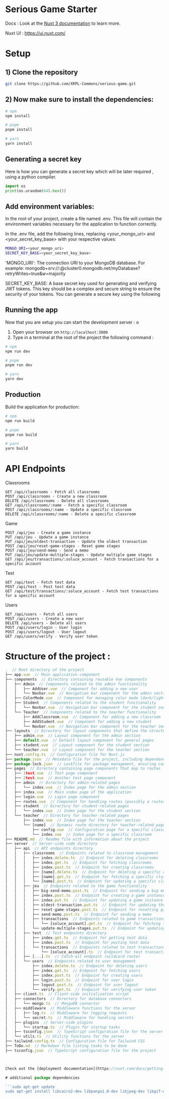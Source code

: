 # Serious Game Starter

Docs :
Look at the [Nuxt 3 documentation](https://nuxt.com/docs/getting-started/introduction) to learn more.

Nuxt UI : https://ui.nuxt.com/

# Setup

## 1) Clone the repository

```bash
git clone https://github.com/XRPL-Commons/serious-game.git
```

## 2) Now make sure to install the dependencies:

```bash
# npm
npm install

# pnpm
pnpm install

# yarn
yarn install
````

## Generating a secret key

Here is how you can generate a secret key which will be later required , using a python compiler.
```python
import os
print(os.urandom(64).hex())
```

## Add environment variables:

In the root of your project, create a file named .env. This file will contain the environment variables necessary for the application to function correctly.

In the .env file, add the following lines, replacing <your_mongo_uri> and <your_secret_key_base> with your respective values:

```bash
MONGO_URI=<your_mongo_uri>
SECRET_KEY_BASE=<your_secret_key_base>
```

'MONGO_URI': The connection URI to your MongoDB database. For example: mongodb+srv://<username>:<password>@cluster0.mongodb.net/myDatabase?retryWrites=true&w=majority

SECRET_KEY_BASE: A base secret key used for generating and verifying JWT tokens. This key should be a complex and secure string to ensure the security of your tokens. You can generate a secure key using the following 


## Running the app

Now that you are setup you can start the development server : o
1) Open your browser on `http://localhost:3000`
2) Type in a terminal at the root of the project the following command : 

```bash
# npm
npm run dev

# pnpm
pnpm run dev

# yarn
yarn dev
```

## Production

Build the application for production:

```bash
# npm
npm run build

# pnpm
pnpm run build

# yarn
yarn build
```

# API Endpoints

Classrooms

    GET /api/classrooms - Fetch all classrooms
    POST /api/classrooms - Create a new classroom
    DELETE /api/classrooms - Delete all classrooms
    GET /api/classrooms/:name - Fetch a specific classroom
    POST /api/classrooms/:name - Update a specific classroom
    DELETE /api/classrooms/:name - Delete a specific classroom

Game

    POST /api/jeu - Create a game instance
    PUT /api/jeu - Update a game instance
    PUT /api/jeu/oldest-transaction - Update the oldest transaction
    POST /api/jeu/reset-game-stages - Reset game stages
    POST /api/jeu/send-memo - Send a memo
    PUT /api/jeu/update-multiple-stages - Update multiple game stages
    GET /api/jeu/transactions/:soluce_account - Fetch transactions for a specific account

Test

    GET /api/test - Fetch test data
    POST /api/test - Post test data
    GET /api/test/transactions/:soluce_account - Fetch test transactions for a specific account

Users

    GET /api/users - Fetch all users
    POST /api/users - Create a new user
    DELETE /api/users - Delete all users
    POST /api/users/login - User login
    POST /api/users/logout - User logout
    GET /api/users/verify - Verify user token
    

# Structure of the project : 
```javascript
.  // Root directory of the project
├── app.vue  // Main application component
├── components  // Directory containing reusable Vue components
│   ├── Admin  // Components related to the admin functionality
│   │   ├── AddUser.vue  // Component for adding a new user
│   │   └── Navbar.vue  // Navigation bar component for the admin section
│   ├── ColorMode.vue  // Component for managing color mode (dark/light theme)
│   ├── Student  // Components related to the student functionality
│   │   └── Navbar.vue  // Navigation bar component for the student section
│   └── Teacher  // Components related to the teacher functionality
│       ├── AddClassroom.vue  // Component for adding a new classroom
│       ├── AddStudent.vue  // Component for adding a new student
│       └── Navbar.vue  // Navigation bar component for the teacher section
├── layouts  // Directory for layout components that define the structure of various pages
│   ├── admin.vue  // Layout component for the admin section
│   ├── default.vue  // Default layout component for general pages
│   ├── student.vue  // Layout component for the student section
│   └── teacher.vue  // Layout component for the teacher section
├── nuxt.config.ts  // Configuration file for Nuxt.js
├── package.json  // Metadata file for the project, including dependencies and scripts
├── package-lock.json  // Lockfile for package management, ensuring consistent installs
├── pages  // Directory containing page components that map to routes
│   ├── 1test.vue  // Test page component
│   ├── 2test.vue  // Another test page component
│   ├── admin  // Directory for admin-related pages
│   │   └── index.vue  // Index page for the admin section
│   ├── index.vue  // Main index page of the application
│   ├── login.vue  // Login page component
│   ├── routes.vue  // Component for handling routes (possibly a routes overview page)
│   ├── student  // Directory for student-related pages
│   │   └── index.vue  // Index page for the student section
│   └── teacher  // Directory for teacher-related pages
│       ├── index.vue  // Index page for the teacher section
│       └── [name]  // Dynamic route directory for teacher-related pages
│           ├── config.vue  // Configuration page for a specific classroom
│           └── index.vue  // Index page for a specific classroom
├── README.md  // Readme file with information about the project
├── server  // Server-side code directory
│   ├── api  // API endpoints directory
│   │   ├── classrooms  // Endpoints related to classroom management
│   │   │   ├── index.delete.ts  // Endpoint for deleting classrooms
│   │   │   ├── index.get.ts  // Endpoint for fetching classrooms
│   │   │   ├── index.post.ts  // Endpoint for creating classrooms
│   │   │   ├── [name].delete.ts  // Endpoint for deleting a specific classroom
│   │   │   ├── [name].get.ts  // Endpoint for fetching a specific classroom
│   │   │   └── [name].post.ts  // Endpoint for updating a specific classroom
│   │   ├── jeu  // Endpoints related to the game functionality
│   │   │   ├── big-send-memo.post.ts  // Endpoint for sending a big memo
│   │   │   ├── index.post.ts  // Endpoint for creating a game instance
│   │   │   ├── index.put.ts  // Endpoint for updating a game instance
│   │   │   ├── oldest-transaction.put.ts  // Endpoint for updating the oldest transaction
│   │   │   ├── reset-game-stages.post.ts  // Endpoint for resetting game stages
│   │   │   ├── send-memo.post.ts  // Endpoint for sending a memo
│   │   │   ├── transactions  // Endpoints related to game transactions
│   │   │   │   └── [soluce_account].get.ts  // Endpoint for fetching transactions for a specific account
│   │   │   └── update-multiple-stages.put.ts  // Endpoint for updating multiple game stages
│   │   ├── test  // Test endpoints directory
│   │   │   ├── index.get.ts  // Endpoint for getting test data
│   │   │   ├── index.post.ts  // Endpoint for posting test data
│   │   │   └── transactions  // Endpoints related to test transactions
│   │   │       └── [soluce_account].ts  // Endpoint for test transactions of a specific account
│   │   ├── [...].ts  // Catch-all endpoint (wildcard route)
│   │   └── users  // Endpoints related to user management
│   │       ├── index.delete.ts  // Endpoint for deleting users
│   │       ├── index.get.ts  // Endpoint for fetching users
│   │       ├── index.post.ts  // Endpoint for creating users
│   │       ├── login.post.ts  // Endpoint for user login
│   │       ├── logout.post.ts  // Endpoint for user logout
│   │       └── verify.get.ts  // Endpoint for verifying user token
│   ├── client.ts  // Client-side initialization script
│   ├── connectors  // Directory for database connectors
│   │   └── mongo.ts  // MongoDB connector
│   ├── middleware  // Middleware functions for the server
│   │   ├── log.ts  // Middleware for logging requests
│   │   └── secret.ts  // Middleware for handling secrets
│   ├── plugins  // Server-side plugins
│   │   └── startup.ts  // Plugin for startup tasks
│   ├── tsconfig.json  // TypeScript configuration file for the server
│   └── utils.ts  // Utility functions for the server
├── tailwind.config.ts  // Configuration file for Tailwind CSS
├── ToDo.md  // Markdown file listing tasks to be done
├── tsconfig.json  // TypeScript configuration file for the project



Check out the [deployment documentation](https://nuxt.com/docs/getting-started/deployment) for more information.

# additional package dependencies

```sudo apt-get update
sudo apt-get install libcairo2-dev libpango1.0-dev libjpeg-dev libgif-dev librsvg2-dev
```
